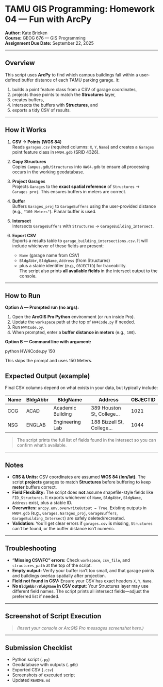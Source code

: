 # TAMU GIS Programming: Homework 04 — Fun with ArcPy

**Author:** Kate Bricken  
**Course:** GEOG 676 — GIS Programming  
**Assignment Due Date:** September 22, 2025  


---

## Overview

This script uses **ArcPy** to find which campus buildings fall within a user-defined buffer distance of each TAMU parking garage. It:
1) builds a point feature class from a CSV of garage coordinates,  
2) projects those points to match the **Structures** layer,  
3) creates buffers,  
4) intersects the buffers with **Structures**, and  
5) exports a tidy CSV of results.

---

## How it Works

1. **CSV → Points (WGS 84)**  
   Reads `garages.csv` (required columns: `X`, `Y`, `Name`) and creates a `Garages` point feature class in `HW04.gdb` (SRID 4326).

2. **Copy Structures**  
   Copies `Campus.gdb/Structures` into `HW04.gdb` to ensure all processing occurs in the working geodatabase.

3. **Project Garages**  
   Projects `Garages` to the **exact spatial reference** of `Structures` → `Garages_proj`. This ensures buffers in meters are correct.

4. **Buffer**  
   Buffers `Garages_proj` to `GarageBuffers` using the user-provided distance (e.g., `"100 Meters"`). Planar buffer is used.

5. **Intersect**  
   Intersects `GarageBuffers` with `Structures` → `GarageBuilding_Intersect`.

6. **Export CSV**  
   Exports a results table to `garage_building_intersections.csv`. It will include whichever of these fields are present:
   - `Name` (garage name from CSV)  
   - `BldgAbbr`, `BldgName`, `Address` (from Structures)  
   - plus a stable identifier (e.g., `OBJECTID`) for traceability.  
   The script also prints **all available fields** in the intersect output to the console.

---


## How to Run

**Option A — Prompted run (no args):**
1. Open the **ArcGIS Pro Python** environment (or run inside Pro).
2. Update the `workspace` path at the top of `HW4Code.py` if needed.
3. Run `HW4Code.py`.  
4. When prompted, enter a **buffer distance in meters** (e.g., `100`).

**Option B — Command line with argument:**

python HW4Code.py 150

This skips the prompt and uses 150 Meters.

## Expected Output (example)

Final CSV columns depend on what exists in your data, but typically include:

| Name | BldgAbbr | BldgName            | Address                       | OBJECTID |
|------|----------|---------------------|-------------------------------|----------|
| CCG  | ACAD     | Academic Building   | 389 Houston St, College…      | 1021     |
| NSG  | ENGLAB   | Engineering Lab     | 188 Bizzell St, College…      | 1044     |

> The script prints the full list of fields found in the intersect so you can confirm what’s available.

---

## Notes

- **CRS & Units:** CSV coordinates are assumed **WGS 84 (lon/lat)**. The script **projects** garages to match **Structures** before buffering to keep **meter** buffers correct.
- **Field Flexibility:** The script does **not** assume shapefile-style fields like `FID_Structures`. It exports whichever of `Name`, `BldgAbbr`, `BldgName`, `Address` exist, plus a stable ID.
- **Overwrites:** `arcpy.env.overwriteOutput = True`. Existing outputs in `HW04.gdb` (e.g., `Garages`, `Garages_proj`, `GarageBuffers`, `GarageBuilding_Intersect`) are safely deleted/recreated.
- **Validation:** You’ll get clear errors if `garages.csv` is missing, `Structures` can’t be found, or the buffer distance isn’t numeric.

---

## Troubleshooting

- **“Missing CSV/FC” errors:** Check `workspace`, `csv_file`, and `structures_path` at the top of the script.
- **Empty output:** Verify your buffer isn’t too small, and that garage points and buildings overlap spatially after projection.
- **Field not found in CSV:** Ensure your CSV has exact headers `X`, `Y`, `Name`.
- **No `BldgAbbr/BldgName` in CSV output:** Your Structures layer may use different field names. The script prints all intersect fields—adjust the preferred list if needed.

---

## Screenshot of Script Execution

> *(Insert your console or ArcGIS Pro messages screenshot here.)*

---

## Submission Checklist

- Python script (`.py`)
- Geodatabase with outputs (`.gdb`)
- Exported CSV (`.csv`)
- Screenshots of executed script
- Updated `README.md`
